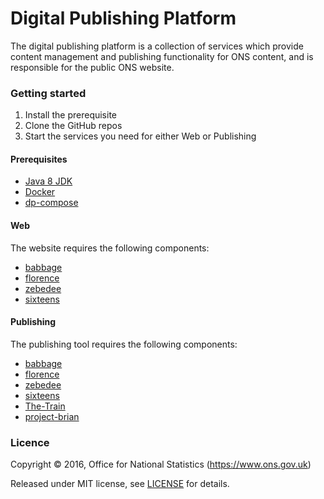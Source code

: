 Digital Publishing Platform
===========================

The digital publishing platform is a collection of services which provide
content management and publishing functionality for ONS content, and is
responsible for the public ONS website.

### Getting started

1. Install the prerequisite
2. Clone the GitHub repos
3. Start the services you need for either Web or Publishing

#### Prerequisites

* [Java 8 JDK](http://www.oracle.com/technetwork/java/javase/downloads/jdk8-downloads-2133151.html)
* [Docker](https://www.docker.com/products/overview)
* [dp-compose](https://github.com/ONSdigital/dp-compose)

#### Web

The website requires the following components:

* [babbage](https://github.com/ONSdigital/babbage)
* [florence](https://github.com/ONSdigital/florence)
* [zebedee](https://github.com/ONSdigital/zebedee)
* [sixteens](https://github.com/ONSdigital/sixteens)

#### Publishing

The publishing tool requires the following components:

* [babbage](https://github.com/ONSdigital/babbage)
* [florence](https://github.com/ONSdigital/florence)
* [zebedee](https://github.com/ONSdigital/zebedee)
* [sixteens](https://github.com/ONSdigital/sixteens)
* [The-Train](https://github.com/ONSdigital/The-Train)
* [project-brian](https://github.com/ONSdigital/project-brian)

### Licence

Copyright ©‎ 2016, Office for National Statistics (https://www.ons.gov.uk)

Released under MIT license, see [LICENSE](LICENSE.md) for details.
